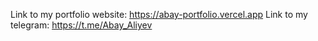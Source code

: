 Link to my portfolio website: https://abay-portfolio.vercel.app
Link to my telegram: https://t.me/Abay_Aliyev
